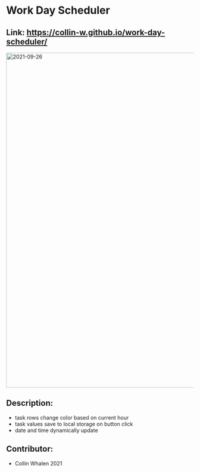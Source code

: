 # Work Day Scheduler

## Link: https://collin-w.github.io/work-day-scheduler/
<img width="899" alt="2021-09-26" src="https://user-images.githubusercontent.com/88279562/134826191-f50b1b2c-d631-404a-8c3d-fbe21ee91b19.png">

## Description:
- task rows change color based on current hour
- task values save to local storage on button click
- date and time dynamically update


## Contributor: 
- Collin Whalen 2021
